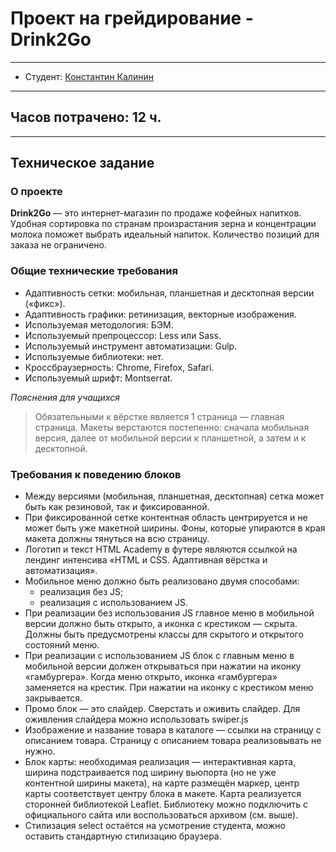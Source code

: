# Проект на грейдирование - Drink2Go
***
* Студент: [Константин Калинин](https://htmlacademy.ru//profile/id2065917)
***
## **Часов потрачено: 12 ч.**
***

## Техническое задание

### О проекте

**Drink2Go** — это интернет-магазин по продаже кофейных напитков. Удобная сортировка по странам произрастания зерна и концентрации молока поможет выбрать идеальный напиток. Количество позиций для заказа не ограничено.

### Общие технические требования
- Адаптивность сетки: мобильная, планшетная и десктопная версии («фикс»).
- Адаптивность графики: ретинизация, векторные изображения.
- Используемая методология: БЭМ.
- Используемый препроцессор: Less или Sass.
- Используемый инструмент автоматизации: Gulp.
- Используемые библиотеки: нет.
- Кроссбраузерность: Chrome, Firefox, Safari.
- Используемый шрифт: Montserrat.

*Пояснения для учащихся*

>Обязательными к вёрстке является 1 страница — главная страница.
>Макеты верстаются постепенно: сначала мобильная версия, далее от мобильной версии к планшетной, а затем и к десктопной.

### Требования к поведению блоков

- Между версиями (мобильная, планшетная, десктопная) сетка может быть как резиновой, так и фиксированной.
- При фиксированной сетке контентная область центрируется и не может быть уже макетной ширины. Фоны, которые упираются в края макета должны тянуться на всю страницу.
- Логотип и текст HTML Academy в футере являются ссылкой на лендинг интенсива «HTML и CSS. Адаптивная вёрстка и автоматизация».
- Мобильное меню должно быть реализовано двумя способами:
    - реализация без JS;
    - реализация с использованием JS.
- При реализации без использования JS главное меню в мобильной версии должно быть открыто, а иконка с крестиком — скрыта. Должны быть предусмотрены классы для скрытого и открытого состояний меню.
- При реализации с использованием JS блок с главным меню в мобильной версии должен открываться при нажатии на иконку «гамбургера». Когда меню открыто, иконка «гамбургера» заменяется на крестик. При нажатии на иконку с крестиком меню закрывается.
- Промо блок — это слайдер. Сверстать и оживить слайдер. Для оживления слайдера можно использовать swiper.js
- Изображение и название товара в каталоге — ссылки на страницу с описанием товара. Страницу с описанием товара реализовывать не нужно.
- Блок карты: необходимая реализация — интерактивная карта, ширина подстраивается под ширину вьюпорта (но не уже контентной ширины макета), на карте размещён маркер, центр карты соответствует центру блока в макете. Карта реализуется сторонней библиотекой Leaflet. Библиотеку можно подключить с официального сайта или воспользоваться архивом (см. выше).
- Стилизация select остаётся на усмотрение студента, можно оставить стандартную стилизацию браузера.